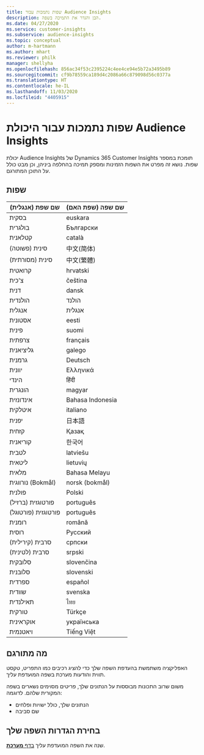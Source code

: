 ```yaml
---
title: שפות נתמכות עבור Audience Insights
description: הבן והגדר את התמיכה בשפה.
ms.date: 04/27/2020
ms.service: customer-insights
ms.subservice: audience-insights
ms.topic: conceptual
author: m-hartmann
ms.author: mhart
ms.reviewer: philk
manager: shellyha
ms.openlocfilehash: 856ac34f53c2395224c4ee4ce94e5b72a3495b89
ms.sourcegitcommit: cf9b78559ca189d4c2086a66c879098d56c0377a
ms.translationtype: HT
ms.contentlocale: he-IL
ms.lasthandoff: 11/03/2020
ms.locfileid: "4405915"
---
```

# <a name="supported-languages-for-audience-insights-capability"></a>שפות נתמכות עבור היכולת Audience Insights

יכולת Audience Insights של Dynamics 365 Customer Insights תומכת במספר שפות. נושא זה מפרט את השפות הזמינות ומספק תמיכה בהחלפה ביניהן, וכן מבט כולל על התוכן המתורגם.

## <a name="languages"></a>שפות

| שם שפת (אנגלית)|  שם שפה (שפת האם) |
| ------------- | ------------- |
| בסקית | euskara |
| בולגרית | Български |
| קטלאנית‬‬ | català |
| סינית (פשוטה) | 中文(简体) |
| סינית (מסורתית) | 中文(繁體) |
| קרואטית | hrvatski |
| צ'כית | čeština |
| דנית | dansk |
| הולנדית | הולנד |
| אנגלית | אנגלית |
| אסטונית | eesti |
| פינית | suomi |
| צרפתית | français |
| גליציאנית | galego |
| גרמנית | Deutsch |
| יוונית | Ελληνικά |
| הינדי | हिंदी |
| הונגרית | magyar |
| אינדונזית | Bahasa Indonesia |
| איטלקית | italiano |
| יפנית | 日本語 |
| קזחית | Қазақ |
| קוריאנית | 한국어 |
| לטבית | latviešu |
| ליטאית | lietuvių |
| מלאית | Bahasa Melayu |
| נורווגית (Bokmål) | norsk (bokmål) |
| פולנית | Polski |
| פורטוגזית (ברזיל) | português |
| פורטוגזית (פורטוגל) | português |
| רומנית | română |
| רוסית | Русский |
| סרבית (קירילית) | српски |
| סרבית (לטינית) | srpski |
| סלובקית | slovenčina |
| סלובנית | slovenski |
| ספרדית | español |
| שוודית | svenska |
| תאילנדית | ไทย |
| טורקית | Türkçe |
| אוקראינית | українська |
| ויאטנמית | Tiếng Việt |

## <a name="whats-translated"></a>מה מתורגם

האפליקציה משתמשת בהעדפת השפה שלך כדי להציג רכיבים כמו התפריט, טקסט תווית והודעות מערכת בשפה המועדפת עליך.

משום שרוב התכונות מבוססות על הנתונים שלך, פריטים מסוימים נשארים בשפה המקורית שלהם. לדוגמה:

- הנתונים שלך, כולל ישויות ופלחים
- שם סביבה

## <a name="choose-your-language-settings"></a>בחירת הגדרות השפה שלך  

שנה את השפה המועדפת עליך [בדף **מערכת**](system.md).
